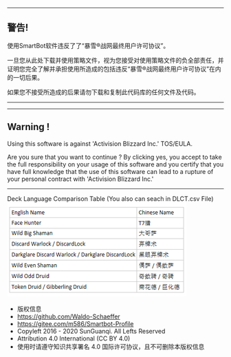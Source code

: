 ---------------------------
警告!
---------------------------
使用SmartBot软件违反了了“暴雪®战网最终用户许可协议”。

一旦您从此处下载并使用策略文件，视为您接受对使用策略文件的负全部责任，并证明您完全了解并承担使用所造成的包括违反“暴雪®战网最终用户许可协议”在内的一切后果。

如果您不接受所造成的后果请勿下载和复制此代码库的任何文件及代码。

---------------------------

---------------------------
Warning !
---------------------------
Using this software is against 'Activision Blizzard Inc.' TOS/EULA.

Are you sure that you want to continue ? By clicking yes, you accept to take the full responsibility on your usage of this software and you certify that you have full knowledge that the use of this software can lead to a rupture of your personal contract with 'Activision Blizzard Inc.'

---------------------------

Deck Language Comparison Table (You also can seach in DLCT.csv File)
![Profession Name Table](./DLCT.png)

 * 版权信息
 * https://github.com/Waldo-Schaeffer
 * https://gitee.com/m586/Smartbot-Profile
 * Copyleft 2016 - 2020 SunGuanqi. All Lefts Reserved
 * Attribution 4.0 International (CC BY 4.0)
 * 使用时请遵守知识共享署名 4.0 国际许可协议，且不可删除本版权信息
